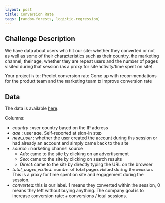 ```yaml
---
layout: post
title: Conversion Rate
tags: [random-forests, logistic-regression]
---
```


## Challenge Description

We have data about users who hit our site: whether they converted or not as well as some of their characteristics such as their country, the marketing channel, their age, whether they are repeat users and the number of pages visited during that session (as a proxy for site activity/time spent on site).

Your project is to:
Predict conversion rate
Come up with recommendations for the product team and the marketing team to improve conversion rate

## Data
The data is available [here](https://github.com/sabman83/data-analysis/blob/gh-pages/conversion-rate/data/conversion_data.csv). 

Columns:

* _country_ : user country based on the IP address
* _age_ : user age. Self-reported at sign-in step
* _new\_user_ : whether the user created the account during this session or had already an account and simply came back to the site
* _source_ : marketing channel source
  * _Ads_: came to the site by clicking on an advertisement
  * _Seo_: came to the site by clicking on search results
  * _Direct_: came to the site by directly typing the URL on the browser
* _total\_pages\_visited_: number of total pages visited during the session. This is a proxy for time spent on site and engagement during the session.
* _converted_: this is our label. 1 means they converted within the session, 0 means they left without buying anything. The company goal is to increase conversion rate: # conversions / total sessions.
